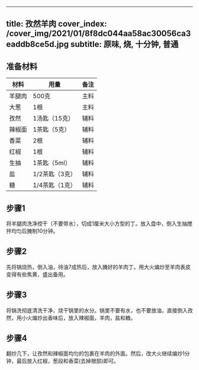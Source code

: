 
---
title: 孜然羊肉
cover_index: /cover_img/2021/01/8f8dc044aa58ac30056ca3eaddb8ce5d.jpg
subtitle: 原味, 烧, 十分钟, 普通
---

## 准备材料

| 材料     | 用量 | 备注|
| ------- | ----- | --- |
| 羊腿肉 | 500克| 主料 |
| 大葱 | 1根| 主料 |
| 孜然 | 1汤匙（15克）| 辅料 |
| 辣椒面 | 1茶匙（5克）| 辅料 |
| 香菜 | 2根| 辅料 |
| 红椒 | 1根| 辅料 |
| 生抽 | 1茶匙（5ml）| 辅料 |
| 盐 | 1/2茶匙（3克）| 辅料 |
| 糖 | 1/4茶匙（1克）| 辅料 |

## 步骤1

将羊腿肉洗净控干（不要带水），切成1厘米大小方型的丁。放入盘中，倒入生抽搅拌均匀后腌制10分钟。

## 步骤2

先将锅烧热，倒入油，待油7成热后，放入腌好的羊肉丁。用大火煸炒至羊肉表皮变得有些焦黄，盛出备用。

## 步骤3

将锅洗彻底清洗干净，烧干锅里的水分。锅里不要有水，也不要放油，直接倒入孜然，用小火煸炒出香味后，放入辣椒面，羊肉，盐和糖。

## 步骤4

翻炒几下，让孜然和辣椒面均匀的包裹在羊肉的外面。然后，改大火继续煸炒1分钟，最后放入红椒，葱段和香菜(去掉根部)即可。

